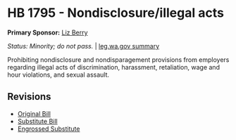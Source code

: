 # HB 1795 - Nondisclosure/illegal acts
**Primary Sponsor:** [Liz Berry](/person/leg/liz.berry.md)

*Status: Minority; do not pass.* | [leg.wa.gov summary](https://app.leg.wa.gov/billsummary?BillNumber=1795&Year=2021)

Prohibiting nondisclosure and nondisparagement provisions from employers regarding illegal acts of discrimination, harassment, retaliation, wage and hour violations, and sexual assault. 

## Revisions
* [Original Bill](1/)
* [Substitute Bill](S/)
* [Engrossed Substitute](S.E/)